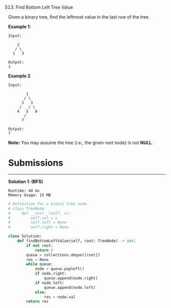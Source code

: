 513. Find Bottom Left Tree Value

Given a binary tree, find the leftmost value in the last row of the tree.

**Example 1:**
```
Input:

    2
   / \
  1   3

Output:
1
```

**Example 2**
```
Input:

        1
       / \
      2   3
     /   / \
    4   5   6
       /
      7

Output:
7
```

**Note:** You may assume the tree (i.e., the given root node) is not **NULL**.

# Submissions
---
**Solution 1: (BFS)**
```
Runtime: 44 ms
Memory Usage: 15 MB
```
```python
# Definition for a binary tree node.
# class TreeNode:
#     def __init__(self, x):
#         self.val = x
#         self.left = None
#         self.right = None

class Solution:
    def findBottomLeftValue(self, root: TreeNode) -> int:
        if not root:
            return 0
        queue = collections.deque([root])
        res = None
        while queue:
            node = queue.popleft()
            if node.right:
                queue.append(node.right)
            if node.left:
                queue.append(node.left)
            else:
                res = node.val
        return res
```